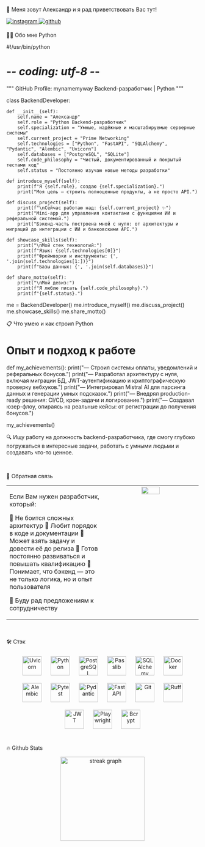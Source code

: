 👋 Меня зовут Александр и я рад приветствовать Вас тут!
<br/>

<a href="https://instagram.com/myname_myway" target="_blank">
<img src=https://img.shields.io/badge/instagram-%23000000.svg?&style=for-the-badge&logo=instagram&logoColor=white alt=instagram style="margin-bottom: 5px;" />
</a>
<a href="https://github.com/mynamemyway" target="_blank">
<img src=https://img.shields.io/badge/github-%2324292e.svg?&style=for-the-badge&logo=github&logoColor=white alt=github style="margin-bottom: 5px;" />
</a>

<br/>

👨‍💻 Обо мне
Python

#!/usr/bin/python
# -*- coding: utf-8 -*-

"""
GitHub Profile: mynamemyway
Backend-разработчик | Python
"""

class BackendDeveloper:

    def __init__(self):
        self.name = "Александр"
        self.role = "Python Backend-разработчик"
        self.specialization = "Умные, надёжные и масштабируемые серверные системы"
        self.current_project = "Prime Networking"
        self.technologies = ["Python", "FastAPI", "SQLAlchemy", "Pydantic", "Alembic", "Uvicorn"]
        self.databases = ["PostgreSQL", "SQLite"]
        self.code_philosophy = "Чистый, документированный и покрытый тестами код"
        self.status = "Постоянно изучаю новые методы разработки"

    def introduce_myself(self):
        print(f"Я {self.role}, создаю {self.specialization}.")
        print("Моя цель — строить полноценные продукты, а не просто API.")

    def discuss_project(self):
        print(f"\nСейчас работаю над: {self.current_project} ✨")
        print("Mini-app для управления контактами с функциями ИИ и реферальной системой.")
        print("Бэкенд-часть построена мной с нуля: от архитектуры и миграций до интеграции с ИИ и банковскими API.")

    def showcase_skills(self):
        print("\nМой стек технологий:")
        print(f"Язык: {self.technologies[0]}")
        print(f"Фреймворки и инструменты: {', '.join(self.technologies[1:])}")
        print(f"Базы данных: {', '.join(self.databases)}")

    def share_motto(self):
        print("\nМой девиз:")
        print(f"Я люблю писать {self.code_philosophy}.")
        print(f"{self.status}.")

me = BackendDeveloper()
me.introduce_myself()
me.discuss_project()
me.showcase_skills()
me.share_motto()
<br/>

📋 Что умею и как строил
Python

# Опыт и подход к работе

def my_achievements():
    print("— Строил системы оплаты, уведомлений и реферальных бонусов.")
    print("— Разработал архитектуру с нуля, включая миграции БД, JWT-аутентификацию и криптографическую проверку вебхуков.")
    print("— Интегрировал Mistral AI для парсинга данных и генерации умных подсказок.")
    print("— Внедрял production-ready решения: CI/CD, крон-задачи и логирование.")
    print("— Создавал юзер-флоу, опираясь на реальные кейсы: от регистрации до получения бонусов.")

my_achievements()
<br/>

🔍 Ищу работу на должность backend-разработчика, где смогу глубоко погружаться в интересные задачи, работать с умными людьми и создавать что-то ценное.

<br/>

📲 Обратная связь
<table><tr><td valign="top" width="50%">

Если Вам нужен разработчик, который:

🔹 Не боится сложных архитектур
🔹 Любит порядок в коде и документации
🔹 Может взять задачу и довести её до релиза
🔹 Готов постоянно развиваться и повышать квалификацию
🔹 Понимает, что бэкенд — это не только логика, но и опыт пользователя

🚀 Буду рад предложениям к сотрудничеству

</td><td valign="top" width="50%">

<div align="center">
<img src="https://i.ibb.co/GvQYhYj3/5fecb383-7c5d-4893-bd26-7aa44fa12f30.jpg" align="center" style="width: 45%" />
</div>

</td></tr></table>

<br/>

🛠 Стэк
<div align="center">
<a href="https://www.uvicorn.org/" target="_blank"><img style="margin: 10px;" src="https://img.shields.io/badge/Uvicorn-FF4088?style=for-the-badge&logo=uvicorn&logoColor=white" alt="Uvicorn" height="50" /></a>
<a href="https://www.python.org/" target="_blank"><img style="margin: 10px;" src="https://img.shields.io/badge/Python-3776AB?style=for-the-badge&logo=python&logoColor=white" alt="Python" height="50" /></a>
<a href="https://www.postgresql.org/" target="_blank"><img style="margin: 10px;" src="https://img.shields.io/badge/PostgreSQL-31619E?style=for-the-badge&logo=postgresql&logoColor=white" alt="PostgreSQL" height="50" /></a>
<a href="https://pypi.org/project/passlib/" target="_blank"><img style="margin: 10px;" src="https://img.shields.io/badge/Passlib-3776AB?style=for-the-badge&logo=pypi&logoColor=white" alt="Passlib" height="50" /></a>
<a href="https://www.sqlalchemy.org/" target="_blank"><img style="margin: 10px;" src="https://img.shields.io/badge/SQLAlchemy-DD322A?style=for-the-badge&logo=sqlalchemy&logoColor=white" alt="SQLAlchemy" height="50" /></a>
<a href="https://www.docker.com/" target="_blank"><img style="margin: 10px;" src="https://img.shields.io/badge/Docker-2496ED?style=for-the-badge&logo=docker&logoColor=white" alt="Docker" height="50" /></a>
<a href="https://alembic.sqlalchemy.org/en/latest/" target="_blank"><img style="margin: 10px;" src="https://img.shields.io/badge/Alembic-14A0F1?style=for-the-badge&logo=alembic&logoColor=white" alt="Alembic" height="50" /></a>
<a href="https://pytest.org/" target="_blank"><img style="margin: 10px;" src="https://img.shields.io/badge/Pytest-0A9EDC?style=for-the-badge&logo=pytest&logoColor=white" alt="Pytest" height="50" /></a>
<a href="https://pydantic-docs.helpmanual.io/" target="_blank"><img style="margin: 10px;" src="https://img.shields.io/badge/Pydantic-E92063?style=for-the-badge&logo=pydantic&logoColor=white" alt="Pydantic" height="50" /></a>
<a href="https://fastapi.tiangolo.com/" target="_blank"><img style="margin: 10px;" src="https://img.shields.io/badge/FastAPI-009688?style=for-the-badge&logo=fastapi&logoColor=white" alt="FastAPI" height="50" /></a>
<a href="https://github.com/" target="_blank"><img style="margin: 10px;" src="https://img.shields.io/badge/GitHub-100000?style=for-the-badge&logo=github&logoColor=white" alt="Git" height="50" /></a>
<a href="https://ruff.rs/" target="_blank"><img style="margin: 10px;" src="https://img.shields.io/badge/Ruff-000000?style=for-the-badge&logo=ruff&logoColor=white" alt="Ruff" height="50" /></a>
<a href="https://jwt.io/" target="_blank"><img style="margin: 10px;" src="https://img.shields.io/badge/JWT-000000?style=for-the-badge&logo=json-web-tokens&logoColor=white" alt="JWT" height="50" /></a>
<a href="https://playwright.dev/" target="_blank"><img style="margin: 10px;" src="https://img.shields.io/badge/Playwright-000000?style=for-the-badge&logo=playwright&logoColor=white" alt="Playwright" height="50" /></a>
<a href="https://pypi.org/project/bcrypt/" target="_blank"><img style="margin: 10px;" src="https://img.shields.io/badge/Bcrypt-46B48D?style=for-the-badge&logo=pypi&logoColor=white" alt="Bcrypt" height="50" /></a>
</div>

<br/>

🔥 Github Stats
<div align="center">
<img src="https://streak-stats.demolab.com?user=mynamemyway&locale=en&mode=daily&theme=dark&hide_border=false&border_radius=5&order=3" height="220" alt="streak graph"  />
</div>
